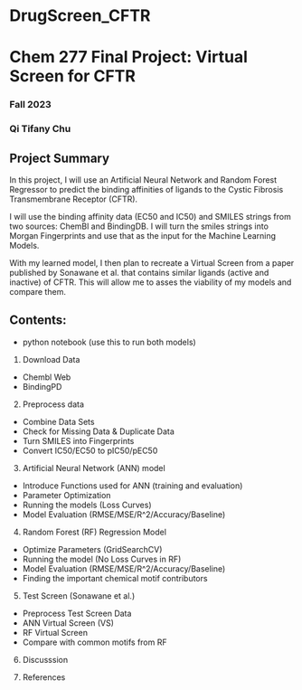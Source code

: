 # DrugScreen_CFTR

# Chem 277 Final Project: Virtual Screen for CFTR
###  Fall 2023
### Qi Tifany Chu


## Project Summary
In this project, I will use an Artificial Neural Network and Random Forest Regressor to predict the binding affinities of ligands to the Cystic Fibrosis Transmembrane Receptor (CFTR).

I will use the binding affinity data (EC50 and IC50) and SMILES strings from two sources: ChemBl and BindingDB. I will turn the smiles strings into Morgan Fingerprints and use that as the input for the Machine Learning Models.

With my learned model, I then plan to recreate a Virtual Screen from a paper published by Sonawane et al. that contains similar ligands (active and inactive) of CFTR. This will allow me to asses the viability of my models and compare them.

## Contents: 
- python notebook (use this to run both models) 
1) Download Data
- Chembl Web
- BindingPD
2) Preprocess data
- Combine Data Sets
- Check for Missing Data & Duplicate Data
- Turn SMILES into Fingerprints
- Convert IC50/EC50 to pIC50/pEC50
3) Artificial Neural Network (ANN) model
- Introduce Functions used for ANN (training and evaluation)
- Parameter Optimization
- Running the models (Loss Curves)
- Model Evaluation (RMSE/MSE/R^2/Accuracy/Baseline)
4) Random Forest (RF) Regression Model
- Optimize Parameters (GridSearchCV)
- Running the model (No Loss Curves in RF)
- Model Evaluation (RMSE/MSE/R^2/Accuracy/Baseline)
- Finding the important chemical motif contributors
5) Test Screen (Sonawane et al.)
- Preprocess Test Screen Data
- ANN Virtual Screen (VS)
- RF Virtual Screen
- Compare with common motifs from RF
6) Discusssion

7) References
